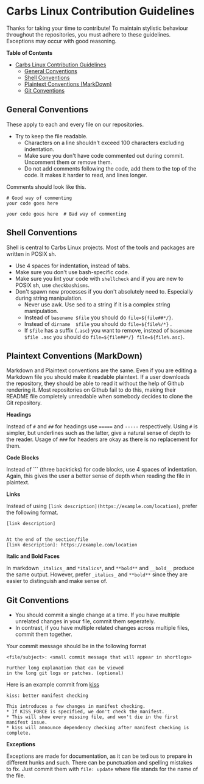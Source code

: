 Carbs Linux Contribution Guidelines
===================================

Thanks for taking your time to contribute! To maintain stylistic
behaviour throughout the repositories, you must adhere to these
guidelines. Exceptions may occur with good reasoning.

<!-- markdown-toc start - Don't edit this section. Run M-x markdown-toc-refresh-toc -->
**Table of Contents**

- [Carbs Linux Contribution Guidelines](#carbs-linux-contribution-guidelines)
    - [General Conventions](#general-conventions)
    - [Shell Conventions](#shell-conventions)
    - [Plaintext Conventions (MarkDown)](#plaintext-conventions-markdown)
    - [Git Conventions](#git-conventions)

<!-- markdown-toc end -->


General Conventions
-------------------

These apply to each and every file on our repositories.

- Try to keep the file readable.
  - Characters on a line shouldn't exceed 100 characters excluding indentation.
  - Make sure you don't have code commented out during commit. Uncomment them or
    remove them.
  - Do not add comments following the code, add them to the top of the code. It
    makes it harder to read, and lines longer.

Comments should look like this.

    # Good way of commenting
    your code goes here
    
    your code goes here  # Bad way of commenting


Shell Conventions
-----------------

Shell is central to Carbs Linux projects. Most of the tools
and packages are written in POSIX sh.

- Use 4 spaces for indentation, instead of tabs.
- Make sure you don't use bash-specific code.
- Make sure you lint your code with `shellcheck` and if you
  are new to POSIX sh, use `checkbashisms`.
- Don't spawn new processes if you don't absolutely need to.
  Especially during string manipulation.
  - Never use awk. Use sed to a string if it is a complex string
    manipulation.
  - Instead of `basename $file` you should do `file=${file##*/}`.
  - Instead of `dirname  $file` you should do `file=${file%/*}` .
  - If `$file` has a suffix (`.asc`) you want to remove, instead of
    `basename $file .asc` you should do `file=${file##*/} file=${file%.asc}`.


Plaintext Conventions (MarkDown)
-------------------------------

Markdown and Plaintext conventions are the same. Even if you are
editing a Markdown file you should make it readable plaintext.
If a user downloads the repository, they should be able to read
it without the help of Github rendering it. Most repositories on
Github fail to do this, making their README file completely
unreadable when somebody decides to clone the Git repository.

**Headings**

Instead of `#` and `##` for headings use `=====` and `-----`
respectively. Using `#` is simpler, but underlines such as the
latter, give a natural sense of depth to the reader. Usage of
`###` for headers are okay as there is no replacement for them.

**Code Blocks**

Instead of ``` (three backticks) for code blocks, use 4 spaces
of indentation. Again, this gives the user a better sense of
depth when reading the file in plaintext.

**Links**

Instead of using `[link description](https://example.com/location)`,
prefer the following format.

    [link description]
    
    
    At the end of the section/file
    [link description]: https://example.com/location

**Italic and Bold Faces**

In markdown `_italics_` and `*italics*`, and `**bold**` and `__bold__`
produce the same output. However, prefer `_italics_` and `**bold**`
since they are easier to distinguish and make sense of.

Git Conventions
---------------

- You should commit a single change at a time. If you have
  multiple unrelated changes in your file, commit them seperately.
- In contrast, if you have multiple related changes across multiple
  files, commit them together.

Your commit message should be in the following format

    <file/subject>: <small commit message that will appear in shortlogs>
    
    Further long explanation that can be viewed
    in the long git logs or patches. (optional)

Here is an example commit from [kiss]

    kiss: better manifest checking
    
    This introduces a few changes in manifest checking.
    * If KISS_FORCE is specified, we don't check the manifest.
    * This will show every missing file, and won't die in the first manifest issue.
    * kiss will announce dependency checking after manifest checking is complete.

**Exceptions**

Exceptions are made for documentation, as it can be tedious to prepare
in different hunks and such. There can be punctuation and spelling
mistakes to fix. Just commit them with `file: update` where file stands
for the name of the file.

[kiss]: https://github.com/CarbsLinux/kiss
